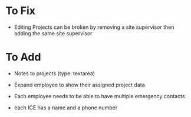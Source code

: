 # To Fix

- Editing Projects can be broken by removing a site supervisor then adding the same site supervisor

# To Add

- Notes to projects (type: textarea)

- Expand employee to show their assigned project data

- Each employee needs to be able to have multiple emergency contacts
- each ICE has a name and a phone number
